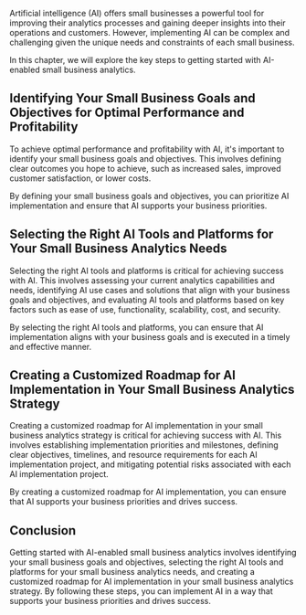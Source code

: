 

Artificial intelligence (AI) offers small businesses a powerful tool for improving their analytics processes and gaining deeper insights into their operations and customers. However, implementing AI can be complex and challenging given the unique needs and constraints of each small business.

In this chapter, we will explore the key steps to getting started with AI-enabled small business analytics.

Identifying Your Small Business Goals and Objectives for Optimal Performance and Profitability
----------------------------------------------------------------------------------------------

To achieve optimal performance and profitability with AI, it's important to identify your small business goals and objectives. This involves defining clear outcomes you hope to achieve, such as increased sales, improved customer satisfaction, or lower costs.

By defining your small business goals and objectives, you can prioritize AI implementation and ensure that AI supports your business priorities.

Selecting the Right AI Tools and Platforms for Your Small Business Analytics Needs
----------------------------------------------------------------------------------

Selecting the right AI tools and platforms is critical for achieving success with AI. This involves assessing your current analytics capabilities and needs, identifying AI use cases and solutions that align with your business goals and objectives, and evaluating AI tools and platforms based on key factors such as ease of use, functionality, scalability, cost, and security.

By selecting the right AI tools and platforms, you can ensure that AI implementation aligns with your business goals and is executed in a timely and effective manner.

Creating a Customized Roadmap for AI Implementation in Your Small Business Analytics Strategy
---------------------------------------------------------------------------------------------

Creating a customized roadmap for AI implementation in your small business analytics strategy is critical for achieving success with AI. This involves establishing implementation priorities and milestones, defining clear objectives, timelines, and resource requirements for each AI implementation project, and mitigating potential risks associated with each AI implementation project.

By creating a customized roadmap for AI implementation, you can ensure that AI supports your business priorities and drives success.

Conclusion
----------

Getting started with AI-enabled small business analytics involves identifying your small business goals and objectives, selecting the right AI tools and platforms for your small business analytics needs, and creating a customized roadmap for AI implementation in your small business analytics strategy. By following these steps, you can implement AI in a way that supports your business priorities and drives success.
